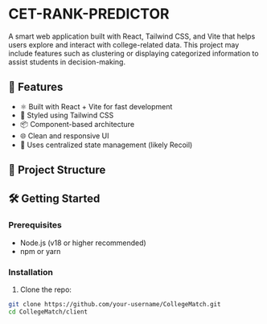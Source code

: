 # CET-RANK-PREDICTOR


A smart web application built with React, Tailwind CSS, and Vite that helps users explore and interact with college-related data. This project may include features such as clustering or displaying categorized information to assist students in decision-making.

## 🚀 Features

- ⚛️ Built with React + Vite for fast development
- 🎨 Styled using Tailwind CSS
- 📦 Component-based architecture
- 🌐 Clean and responsive UI
- 🧠 Uses centralized state management (likely Recoil)

## 📁 Project Structure



## 🛠️ Getting Started

### Prerequisites

- Node.js (v18 or higher recommended)
- npm or yarn

### Installation

1. Clone the repo:

```bash
git clone https://github.com/your-username/CollegeMatch.git
cd CollegeMatch/client
